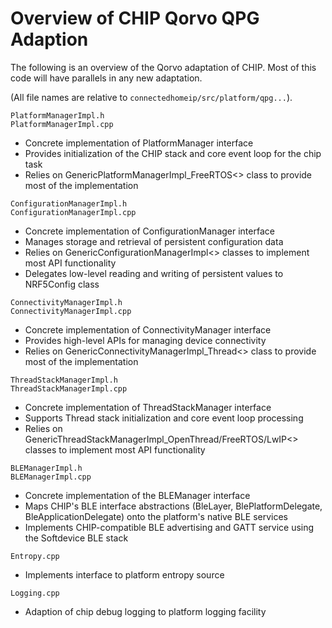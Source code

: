 # Overview of CHIP Qorvo QPG Adaption

The following is an overview of the Qorvo adaptation of CHIP. Most of this code
will have parallels in any new adaptation.

(All file names are relative to `connectedhomeip/src/platform/qpg...`).

`PlatformManagerImpl.h`<br>`PlatformManagerImpl.cpp`

-   Concrete implementation of PlatformManager interface
-   Provides initialization of the CHIP stack and core event loop for the chip
    task
-   Relies on GenericPlatformManagerImpl_FreeRTOS<> class to provide most of the
    implementation

`ConfigurationManagerImpl.h`<br>`ConfigurationManagerImpl.cpp`

-   Concrete implementation of ConfigurationManager interface
-   Manages storage and retrieval of persistent configuration data
-   Relies on GenericConfigurationManagerImpl<> classes to implement most API
    functionality
-   Delegates low-level reading and writing of persistent values to NRF5Config
    class

`ConnectivityManagerImpl.h`<br>`ConnectivityManagerImpl.cpp`

-   Concrete implementation of ConnectivityManager interface
-   Provides high-level APIs for managing device connectivity
-   Relies on GenericConnectivityManagerImpl_Thread<> class to provide most of
    the implementation

`ThreadStackManagerImpl.h`<br>`ThreadStackManagerImpl.cpp`

-   Concrete implementation of ThreadStackManager interface
-   Supports Thread stack initialization and core event loop processing
-   Relies on GenericThreadStackManagerImpl_OpenThread/FreeRTOS/LwIP<> classes
    to implement most API functionality

`BLEManagerImpl.h`<br>`BLEManagerImpl.cpp`

-   Concrete implementation of the BLEManager interface
-   Maps CHIP's BLE interface abstractions (BleLayer, BlePlatformDelegate,
    BleApplicationDelegate) onto the platform's native BLE services
-   Implements CHIP-compatible BLE advertising and GATT service using the
    Softdevice BLE stack

`Entropy.cpp`

-   Implements interface to platform entropy source

`Logging.cpp`

-   Adaption of chip debug logging to platform logging facility
